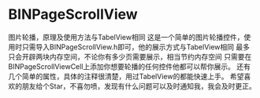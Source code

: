 # BINPageScrollView
图片轮播，原理及使用方法与TabelView相同
这是一个简单的图片轮播控件，使用时只需导入BINPageScrollView.h即可，他的展示方式与TabelView相同
最多只会开辟两块内存空间，不论你有多少页需要展示，相当节约内存空间
只需要在BINPageScrollViewCell上添加你想要轮播的任何控件他都可以帮你展示。
还有几个简单的属性，具体的注释很清楚，用过TabelView的都能快速上手。
希望喜欢的朋友给个Star，不喜勿喷，发现有什么问题可以及时通知我，我会及时更正。
